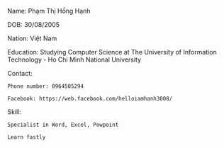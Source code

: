 Name: Phạm Thị Hồng Hạnh

DOB: 30/08/2005

Nation: Việt Nam

Education: 
  Studying Computer Science at The University of Information Technology - Ho Chi Minh National University

Contact: 

    Phone number: 0964505294
  
    Facebook: https://web.facebook.com/helloiamhanh3008/

Skill:

    Specialist in Word, Excel, Powpoint

    Learn fastly
    
    
